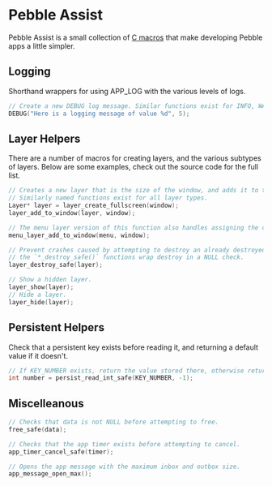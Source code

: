 # Pebble Assist

Pebble Assist is a small collection of [C macros][1] that make developing Pebble apps a little simpler.

## Logging

Shorthand wrappers for using APP_LOG with the various levels of logs.

```c
// Create a new DEBUG log message. Similar functions exist for INFO, WARN and ERROR.
DEBUG("Here is a logging message of value %d", 5);
```

## Layer Helpers

There are a number of macros for creating layers, and the various subtypes of layers. Below are some examples, check out the source code for the full list.

```c
// Creates a new layer that is the size of the window, and adds it to the window. 
// Similarly named functions exist for all layer types.
Layer* layer = layer_create_fullscreen(window);
layer_add_to_window(layer, window);
```

```c
// The menu layer version of this function also handles assigning the click handlers.
menu_layer_add_to_window(menu, window);
```

```c
// Prevent crashes caused by attempting to destroy an already destroyed layer, 
// the `*_destroy_safe()` functions wrap destroy in a NULL check.
layer_destroy_safe(layer);
```

```c
// Show a hidden layer.
layer_show(layer);
// Hide a layer.
layer_hide(layer);
```


## Persistent Helpers

Check that a persistent key exists before reading it, and returning a default value if it doesn't.

```c
// If KEY_NUMBER exists, return the value stored there, otherwise return -1
int number = persist_read_int_safe(KEY_NUMBER, -1);
```

## Miscelleanous

```c
// Checks that data is not NULL before attempting to free.
free_safe(data);
```

```c
// Checks that the app timer exists before attempting to cancel.
app_timer_cancel_safe(timer);
```

```c
// Opens the app message with the maximum inbox and outbox size.
app_message_open_max();
```

[1]: http://gcc.gnu.org/onlinedocs/cpp/Macros.html
